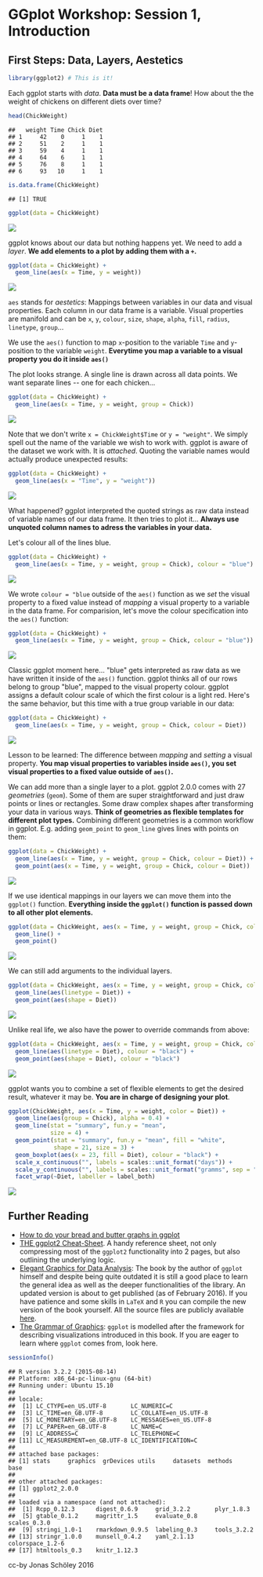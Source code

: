 GGplot Workshop: Session 1, Introduction
========================================

First Steps: Data, Layers, Aestetics
------------------------------------

``` r
library(ggplot2) # This is it!
```

Each ggplot starts with *data*. **Data must be a data frame**! How about the the weight of chickens on different diets over time?

``` r
head(ChickWeight)
```

    ##   weight Time Chick Diet
    ## 1     42    0     1    1
    ## 2     51    2     1    1
    ## 3     59    4     1    1
    ## 4     64    6     1    1
    ## 5     76    8     1    1
    ## 6     93   10     1    1

``` r
is.data.frame(ChickWeight)
```

    ## [1] TRUE

``` r
ggplot(data = ChickWeight)
```

![](2016-02-02-introduction_files/figure-markdown_github/unnamed-chunk-2-1.png)

ggplot knows about our data but nothing happens yet. We need to add a *layer*. **We add elements to a plot by adding them with a `+`.**

``` r
ggplot(data = ChickWeight) +
  geom_line(aes(x = Time, y = weight))
```

![](2016-02-02-introduction_files/figure-markdown_github/unnamed-chunk-3-1.png)

`aes` stands for *aestetics*: Mappings between variables in our data and visual properties. Each column in our data frame is a variable. Visual properties are manifold and can be `x`, `y`, `colour`, `size`, `shape`, `alpha`, `fill`, `radius`, `linetype`, `group`...

We use the `aes()` function to map `x`-position to the variable `Time` and `y`-position to the variable `weight`. **Everytime you map a variable to a visual property you do it inside `aes()`**

The plot looks strange. A single line is drawn across all data points. We want separate lines -- one for each chicken...

``` r
ggplot(data = ChickWeight) +
  geom_line(aes(x = Time, y = weight, group = Chick))
```

![](2016-02-02-introduction_files/figure-markdown_github/unnamed-chunk-4-1.png)

Note that we don't write `x = ChickWeight$Time` or `y = "weight"`. We simply spell out the name of the variable we wish to work with. ggplot is aware of the dataset we work with. It is *attached*. Quoting the variable names would actually produce unexpected results:

``` r
ggplot(data = ChickWeight) +
  geom_line(aes(x = "Time", y = "weight"))
```

![](2016-02-02-introduction_files/figure-markdown_github/unnamed-chunk-5-1.png)

What happened? ggplot interpreted the quoted strings as raw data instead of variable names of our data frame. It then tries to plot it... **Always use unquoted column names to adress the variables in your data.**

Let's colour all of the lines blue.

``` r
ggplot(data = ChickWeight) +
  geom_line(aes(x = Time, y = weight, group = Chick), colour = "blue")
```

![](2016-02-02-introduction_files/figure-markdown_github/unnamed-chunk-6-1.png)

We wrote `colour = "blue` outside of the `aes()` function as we *set* the visual property to a fixed value instead of *mapping* a visual property to a variable in the data frame. For comparision, let's move the colour specification into the `aes()` function:

``` r
ggplot(data = ChickWeight) +
  geom_line(aes(x = Time, y = weight, group = Chick, colour = "blue"))
```

![](2016-02-02-introduction_files/figure-markdown_github/unnamed-chunk-7-1.png)

Classic ggplot moment here... "blue" gets interpreted as raw data as we have written it inside of the `aes()` function. ggplot thinks all of our rows belong to group "blue", mapped to the visual property colour. ggplot assigns a default colour scale of which the first colour is a light red. Here's the same behavior, but this time with a true group variable in our data:

``` r
ggplot(data = ChickWeight) +
  geom_line(aes(x = Time, y = weight, group = Chick, colour = Diet))
```

![](2016-02-02-introduction_files/figure-markdown_github/unnamed-chunk-8-1.png)

Lesson to be learned: The difference between *mapping* and *setting* a visual property. **You map visual properties to variables inside `aes()`, you set visual properties to a fixed value outside of `aes()`.**

We can add more than a single layer to a plot. ggplot 2.0.0 comes with 27 *geometries* (`geom`). Some of them are super straightforward and just draw points or lines or rectangles. Some draw complex shapes after transforming your data in various ways. **Think of geometries as flexible templates for different plot types.** Combining different geometries is a common workflow in ggplot. E.g. adding `geom_point` to `geom_line` gives lines with points on them:

``` r
ggplot(data = ChickWeight) +
  geom_line(aes(x = Time, y = weight, group = Chick, colour = Diet)) +
  geom_point(aes(x = Time, y = weight, group = Chick, colour = Diet))
```

![](2016-02-02-introduction_files/figure-markdown_github/unnamed-chunk-9-1.png)

If we use identical mappings in our layers we can move them into the `ggplot()` function. **Everything inside the `ggplot()` function is passed down to all other plot elements.**

``` r
ggplot(data = ChickWeight, aes(x = Time, y = weight, group = Chick, colour = Diet)) +
  geom_line() +
  geom_point()
```

![](2016-02-02-introduction_files/figure-markdown_github/unnamed-chunk-10-1.png)

We can still add arguments to the individual layers.

``` r
ggplot(data = ChickWeight, aes(x = Time, y = weight, group = Chick, colour = Diet)) +
  geom_line(aes(linetype = Diet)) +
  geom_point(aes(shape = Diet))
```

![](2016-02-02-introduction_files/figure-markdown_github/unnamed-chunk-11-1.png)

Unlike real life, we also have the power to override commands from above:

``` r
ggplot(data = ChickWeight, aes(x = Time, y = weight, group = Chick, colour = Diet)) +
  geom_line(aes(linetype = Diet), colour = "black") +
  geom_point(aes(shape = Diet), colour = "black")
```

![](2016-02-02-introduction_files/figure-markdown_github/unnamed-chunk-12-1.png)

ggplot wants you to combine a set of flexible elements to get the desired result, whatever it may be. **You are in charge of designing your plot**.

``` r
ggplot(ChickWeight, aes(x = Time, y = weight, color = Diet)) +
  geom_line(aes(group = Chick), alpha = 0.4) +
  geom_line(stat = "summary", fun.y = "mean",
            size = 4) +
  geom_point(stat = "summary", fun.y = "mean", fill = "white",
             shape = 21, size = 3) +
  geom_boxplot(aes(x = 23, fill = Diet), colour = "black") +
  scale_x_continuous("", labels = scales::unit_format("days")) +
  scale_y_continuous("", labels = scales::unit_format("gramms", sep = "\n")) +
  facet_wrap(~Diet, labeller = label_both)
```

![](2016-02-02-introduction_files/figure-markdown_github/unnamed-chunk-13-1.png)

Further Reading
---------------

-   [How to do your bread and butter graphs in ggplot](http://www.cookbook-r.com/Graphs/)
-   [THE ggplot2 Cheat-Sheet](https://www.rstudio.com/wp-content/uploads/2015/03/ggplot2-cheatsheet.pdf). A handy reference sheet, not only compressing most of the `ggplot2` functionality into 2 pages, but also outlining the underlying logic.
-   [Elegant Graphics for Data Analysis](https://www.springer.com/us/book/9780387981406): The book by the author of `ggplot` himself and despite being quite outdated it is still a good place to learn the general idea as well as the deeper functionalities of the library. An updated version is about to get published (as of February 2016). If you have patience and some skills in `LaTeX` and `R` you can compile the new version of the book yourself. All the source files are publicly available [here](https://github.com/hadley/ggplot2-book).
-   [The Grammar of Graphics](https://www.springer.com/us/book/9780387245447): `ggplot` is modelled after the framework for describing visualizations introduced in this book. If you are eager to learn where `ggplot` comes from, look here.

``` r
sessionInfo()
```

    ## R version 3.2.2 (2015-08-14)
    ## Platform: x86_64-pc-linux-gnu (64-bit)
    ## Running under: Ubuntu 15.10
    ## 
    ## locale:
    ##  [1] LC_CTYPE=en_US.UTF-8       LC_NUMERIC=C              
    ##  [3] LC_TIME=en_GB.UTF-8        LC_COLLATE=en_US.UTF-8    
    ##  [5] LC_MONETARY=en_GB.UTF-8    LC_MESSAGES=en_US.UTF-8   
    ##  [7] LC_PAPER=en_GB.UTF-8       LC_NAME=C                 
    ##  [9] LC_ADDRESS=C               LC_TELEPHONE=C            
    ## [11] LC_MEASUREMENT=en_GB.UTF-8 LC_IDENTIFICATION=C       
    ## 
    ## attached base packages:
    ## [1] stats     graphics  grDevices utils     datasets  methods   base     
    ## 
    ## other attached packages:
    ## [1] ggplot2_2.0.0
    ## 
    ## loaded via a namespace (and not attached):
    ##  [1] Rcpp_0.12.3      digest_0.6.9     grid_3.2.2       plyr_1.8.3      
    ##  [5] gtable_0.1.2     magrittr_1.5     evaluate_0.8     scales_0.3.0    
    ##  [9] stringi_1.0-1    rmarkdown_0.9.5  labeling_0.3     tools_3.2.2     
    ## [13] stringr_1.0.0    munsell_0.4.2    yaml_2.1.13      colorspace_1.2-6
    ## [17] htmltools_0.3    knitr_1.12.3

cc-by Jonas Schöley 2016
